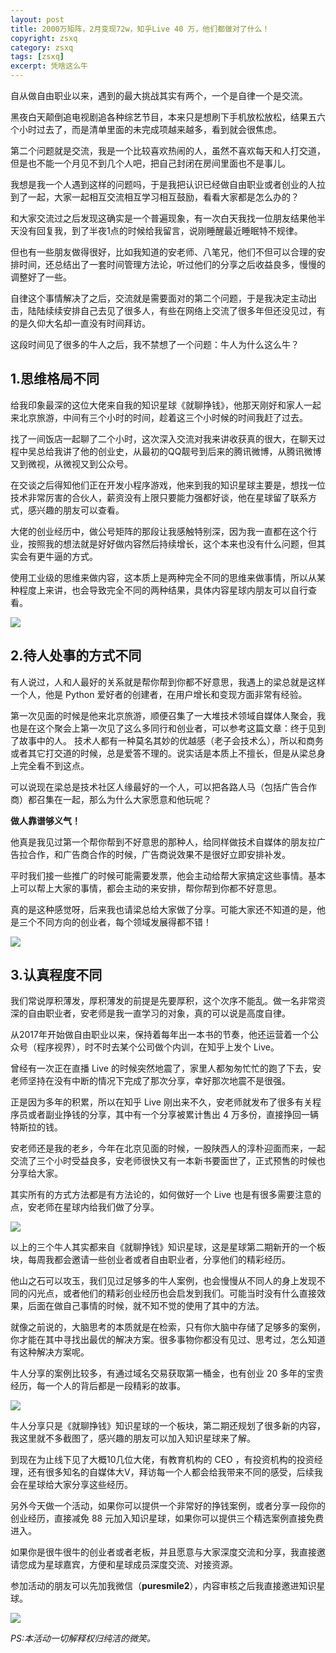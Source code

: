 ```yaml
---
layout: post
title: 2000万矩阵，2月变现72w，知乎Live 40 万，他们都做对了什么！
copyright: zsxq
category: zsxq
tags: [zsxq]
excerpt: 凭啥这么牛
---
```


自从做自由职业以来，遇到的最大挑战其实有两个，一个是自律一个是交流。

黑夜白天颠倒追电视剧追各种综艺节目，本来只是想刷下手机放松放松，结果五六个小时过去了，而是清单里面的未完成项越来越多，看到就会很焦虑。

第二个问题就是交流，我是一个比较喜欢热闹的人，虽然不喜欢每天和人打交道，但是也不能一个月见不到几个人吧，把自己封闭在房间里面也不是事儿。

我想是我一个人遇到这样的问题吗，于是我把认识已经做自由职业或者创业的人拉到了一起，大家一起相互交流相互学习相互鼓励，看看大家都是怎么办的？

和大家交流过之后发现这确实是一个普遍现象，有一次白天我找一位朋友结果他半天没有回复我，到了半夜1点的时候给我留言，说刚睡醒最近睡眠特不规律。

但也有一些朋友做得很好，比如我知道的安老师、八笔兄，他们不但可以合理的安排时间，还总结出了一套时间管理方法论，听过他们的分享之后收益良多，慢慢的调整好了一些。

自律这个事情解决了之后，交流就是需要面对的第二个问题，于是我决定主动出击，陆陆续续安排自己去见了很多人，有些在网络上交流了很多年但还没见过，有的是久仰大名却一直没有时间拜访。

这段时间见了很多的牛人之后，我不禁想了一个问题：牛人为什么这么牛？

## 1.思维格局不同

给我印象最深的这位大佬来自我的知识星球《就聊挣钱》，他那天刚好和家人一起来北京旅游，中间有三个小时的时间，趁着这三个小时候的时间我赶了过去。

找了一间饭店一起聊了二个小时，这次深入交流对我来讲收获真的很大，在聊天过程中吴总给我讲了他的创业史，从最初的QQ靓号到后来的腾讯微博，从腾讯微博又到微视，从微视又到公众号。

在交谈之后得知他们正在开发小程序游戏，他来到我的知识星球主要是，想找一位技术非常厉害的合伙人，薪资没有上限只要能力强都好谈，他在星球留了联系方式，感兴趣的朋友可以查看。

大佬的创业经历中，做公号矩阵的那段让我感触特别深，因为我一直都在这个行业，按照我的想法就是好好做内容然后持续增长，这个本来也没有什么问题，但其实会有更牛逼的方式。

使用工业级的思维来做内容，这本质上是两种完全不同的思维来做事情，所以从某种程度上来讲，也会导致完全不同的两种结果，具体内容星球内朋友可以自行查看。

![](http://favorites.ren/assets/images/2019/it/zsxqthree01.jpeg)

## 2.待人处事的方式不同

有人说过，人和人最好的关系就是帮你帮到你都不好意思，我遇上的梁总就是这样一个人，他是 Python 爱好者的创建者，在用户增长和变现方面非常有经验。

第一次见面的时候是他来北京旅游，顺便召集了一大堆技术领域自媒体人聚会，我也是在这个聚会上第一次见了这么多同行和创业者，可以参考这篇文章：终于见到了故事中的人。
技术人都有一种莫名其妙的优越感（老子会技术么），所以和商务或者其它打交道的时候，总是爱答不理的。说实话是本质上不擅长，但是从梁总身上完全看不到这点。

可以说现在梁总是技术社区人缘最好的一个人，可以把各路人马（包括广告合作商）都召集在一起，那么为什么大家愿意和他玩呢？

**做人靠谱够义气！**

他真是我见过第一个帮你帮到不好意思的那种人，给同样做技术自媒体的朋友拉广告拉合作，和广告商合作的时候，广告商说效果不是很好立即安排补发。

平时我们接一些推广的时候可能需要发票，他会主动给帮大家搞定这些事情。基本上可以帮上大家的事情，都会主动的来安排，帮你帮到你都不好意思。

真的是这种感觉呀，后来我也请梁总给大家做了分享。可能大家还不知道的是，他是三个不同方向的创业者，每个领域发展得都不错！

![](http://favorites.ren/assets/images/2019/it/zsxqthree02.jpeg)

## 3.认真程度不同

我们常说厚积薄发，厚积薄发的前提是先要厚积，这个次序不能乱。做一名非常资深的自由职业者，安老师是我一直学习的对象，真的可以说是高度自律。

从2017年开始做自由职业以来，保持着每年出一本书的节奏，他还运营着一个公众号（程序视界），时不时去某个公司做个内训，在知乎上发个 Live。

曾经有一次正在直播 Live 的时候突然地震了，家里人都匆匆忙忙的跑了下去，安老师坚持在没有中断的情况下完成了那次分享，幸好那次地震不是很强。

正是因为多年的积累，所以在知乎 Live 刚出来不久，安老师就发布了很多有关程序员或者副业挣钱的分享，其中有一个分享被累计售出 4 万多份，直接挣回一辆特斯拉的钱。

安老师还是我的老乡，今年在北京见面的时候，一股陕西人的淳朴迎面而来，一起交流了三个小时受益良多，安老师很快又有一本新书要面世了，正式预售的时候也分享给大家。

其实所有的方式方法都是有方法论的，如何做好一个 Live 也是有很多需要注意的点，安老师在星球内给我们做了分享。

![](http://favorites.ren/assets/images/2019/it/zsxqthree03.jpeg)

以上的三个牛人其实都来自《就聊挣钱》知识星球，这是星球第二期新开的一个板块，每周我都会邀请一些创业者或者自由职业者，分享他们的精彩经历。

他山之石可以攻玉，我们见过足够多的牛人案例，也会慢慢从不同人的身上发现不同的闪光点，或者他们的精彩创业经历也会启发到我们。可能当时没有什么直接效果，后面在做自己事情的时候，就不知不觉的使用了其中的方法。

就像之前说的，大脑思考的本质就是在检索，只有你大脑中存储了足够多的案例，你才能在其中寻找出最优的解决方案。很多事物你都没有见过、思考过，怎么知道有这种解决方案呢。

牛人分享的案例比较多，有通过域名交易获取第一桶金，也有创业 20 多年的宝贵经历，每一个人的背后都是一段精彩的故事。

![](http://favorites.ren/assets/images/2019/it/zsxqthree04.jpeg)

牛人分享只是《就聊挣钱》知识星球的一个板块，第二期还规划了很多新的内容，我这里就不多截图了，感兴趣的朋友可以加入知识星球来了解。

到现在为止线下见了大概10几位大佬，有教育机构的 CEO ，有投资机构的投资经理，还有很多知名的自媒体大V，拜访每一个人都会给我带来不同的感受，后续我会在星球给大家分享这些经历。

另外今天做一个活动，如果你可以提供一个非常好的挣钱案例，或者分享一段你的创业经历，直接减免 88 元加入知识星球，如果你可以提供三个精选案例直接免费进入。

如果你是很牛很牛的创业者或者老板，并且愿意与大家深度交流和分享，我直接邀请您成为星球嘉宾，方便和星球成员深度交流、对接资源。

参加活动的朋友可以先加我微信（**puresmile2**），内容审核之后我直接邀进知识星球。

![](http://favorites.ren/assets/images/2019/it/zsxqthree05.jpeg)

*PS:本活动一切解释权归纯洁的微笑。*

